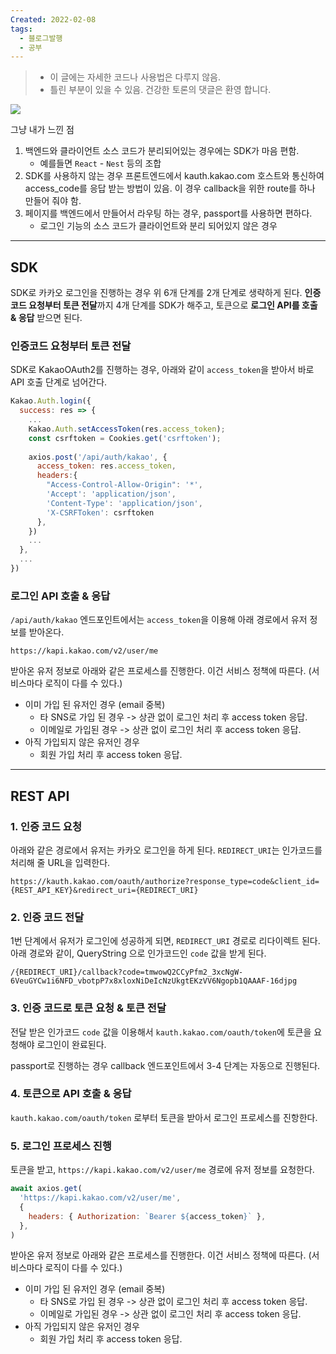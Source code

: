 ```yaml
---
Created: 2022-02-08
tags:
  - 블로그발행
  - 공부
---
```

> -   이 글에는 자세한 코드나 사용법은 다루지 않음.
> -   틀린 부분이 있을 수 있음. 건강한 토론의 댓글은 환영 합니다.

![](https://velog.velcdn.com/images%2Fjohnyworld%2Fpost%2F895be5f2-f737-4736-b364-170653c8c555%2FScreen%20Shot%202022-02-08%20at%201.52.04%20PM.png)

그냥 내가 느낀 점

1.  백엔드와 클라이언트 소스 코드가 분리되어있는 경우에는 SDK가 마음 편함.
    -   예를들면 `React` - `Nest` 등의 조합
2.  SDK를 사용하지 않는 경우 프론트엔드에서 kauth.kakao.com 호스트와 통신하여 access_code를 응답 받는 방법이 있음. 이 경우 callback을 위한 route를 하나 만들어 줘야 함.
3.  페이지를 백엔드에서 만들어서 라우팅 하는 경우, passport를 사용하면 편하다.
    -   로그인 기능의 소스 코드가 클라이언트와 분리 되어있지 않은 경우

---

## SDK

SDK로 카카오 로그인을 진행하는 경우 위 6개 단계를 2개 단계로 생략하게 된다. **인증코드 요청부터 토큰 전달**까지 4개 단계를 SDK가 해주고, 토큰으로 **로그인 API를 호출 & 응답** 받으면 된다.

### 인증코드 요청부터 토큰 전달

SDK로 KakaoOAuth2를 진행하는 경우, 아래와 같이 `access_token`을 받아서 바로 API 호출 단계로 넘어간다.

```js
Kakao.Auth.login({
  success: res => {
    ... 
    Kakao.Auth.setAccessToken(res.access_token);
    const csrftoken = Cookies.get('csrftoken');
    
    axios.post('/api/auth/kakao', {
      access_token: res.access_token,
      headers:{
        "Access-Control-Allow-Origin": '*',
        'Accept': 'application/json',
        'Content-Type': 'application/json',
        'X-CSRFToken': csrftoken
      },
    })
    ...
  },
  ...
})
```

### 로그인 API 호출 & 응답

`/api/auth/kakao` 엔드포인트에서는 `access_token`을 이용해 아래 경로에서 유저 정보를 받아온다.

```null
https://kapi.kakao.com/v2/user/me
```

받아온 유저 정보로 아래와 같은 프로세스를 진행한다. 이건 서비스 정책에 따른다. (서비스마다 로직이 다를 수 있다.)

-   이미 가입 된 유저인 경우 (email 중복)
    -   타 SNS로 가입 된 경우 -> 상관 없이 로그인 처리 후 access token 응답.
    -   이메일로 가입된 경우 -> 상관 없이 로그인 처리 후 access token 응답.
-   아직 가입되지 않은 유저인 경우
    -   회원 가입 처리 후 access token 응답.

---

## REST API

### 1. 인증 코드 요청

아래와 같은 경로에서 유저는 카카오 로그인을 하게 된다. `REDIRECT_URI`는 인가코드를 처리해 줄 URL을 입력한다.

```null
https://kauth.kakao.com/oauth/authorize?response_type=code&client_id={REST_API_KEY}&redirect_uri={REDIRECT_URI}
```

### 2. 인증 코드 전달

1번 단계에서 유저가 로그인에 성공하게 되면, `REDIRECT_URI` 경로로 리다이렉트 된다. 아래 경로와 같이, QueryString 으로 인가코드인 `code` 값을 받게 된다.

```null
/{REDIRECT_URI}/callback?code=tmwowQ2CCyPfm2_3xcNgW-6VeuGYCw1i6NFD_vbotpP7x8xloxNiDeIcNzUkgtEKzVV6Ngopb1QAAAF-16djpg
```

### 3. 인증 코드로 토큰 요청 & 토큰 전달

전달 받은 인가코드 `code` 값을 이용해서 `kauth.kakao.com/oauth/token`에 토큰을 요청해야 로그인이 완료된다.

passport로 진행하는 경우 callback 엔드포인트에서 3-4 단계는 자동으로 진행된다.

### 4. 토큰으로 API 호출 & 응답

`kauth.kakao.com/oauth/token` 로부터 토큰을 받아서 로그인 프로세스를 진항한다.

### 5. 로그인 프로세스 진행

토큰을 받고, `https://kapi.kakao.com/v2/user/me` 경로에 유저 정보를 요청한다.

```js
await axios.get(
  'https://kapi.kakao.com/v2/user/me', 
  {
    headers: { Authorization: `Bearer ${access_token}` },
  },
)
```

받아온 유저 정보로 아래와 같은 프로세스를 진행한다. 이건 서비스 정책에 따른다. (서비스마다 로직이 다를 수 있다.)

-   이미 가입 된 유저인 경우 (email 중복)
    -   타 SNS로 가입 된 경우 -> 상관 없이 로그인 처리 후 access token 응답.
    -   이메일로 가입된 경우 -> 상관 없이 로그인 처리 후 access token 응답.
-   아직 가입되지 않은 유저인 경우
    -   회원 가입 처리 후 access token 응답.